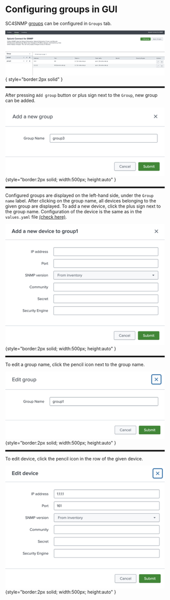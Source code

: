 # Configuring groups in GUI

SC4SNMP [groups](../configuration/configuring-groups.md) can be configured in `Groups` tab.

![Groups tab](../images/ui_docs/groups/groups_tab.png){ style="border:2px solid" }

<hr style="border:2px solid">

After pressing `Add group` button or plus sign next to the `Group`, new group can be added.


![New group](../images/ui_docs/groups/add_group.png){style="border:2px solid; width:500px; height:auto" }

<hr style="border:2px solid">

Configured groups are displayed on the left-hand side, under the `Group name` label. After clicking on the group name, 
all devices belonging to the given group are displayed. To add a new device, click the plus sign next to the group name. 
Configuration of the device is the same as in the `values.yaml` file [(check here)](../configuration/configuring-groups.md).


![Add a device](../images/ui_docs/groups/add_device.png){style="border:2px solid; width:500px; height:auto" }

<hr style="border:2px solid">

To edit a group name, click the pencil icon next to the group name.


![Edit group](../images/ui_docs/groups/edit_group.png){style="border:2px solid; width:500px; height:auto" }

<hr style="border:2px solid">

To edit device, click the pencil icon in the row of the given device.


![Edit device](../images/ui_docs/groups/edit_device.png){style="border:2px solid; width:500px; height:auto" }